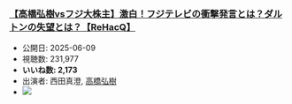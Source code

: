 ### [【高橋弘樹vsフジ大株主】激白！フジテレビの衝撃発言とは？ダルトンの失望とは？【ReHacQ】](https://www.youtube.com/watch?v=IMTeNUar-N4)
-   公開日: 2025-06-09
-   視聴数: 231,977
-   **いいね数: 2,173**
-   出演者: 西田真澄, [高橋弘樹](/rehacq_fan/people/高橋弘樹 "wikilink")
- [![](https://img.youtube.com/vi/IMTeNUar-N4/hqdefault.jpg)](https://www.youtube.com/watch?v=IMTeNUar-N4)
